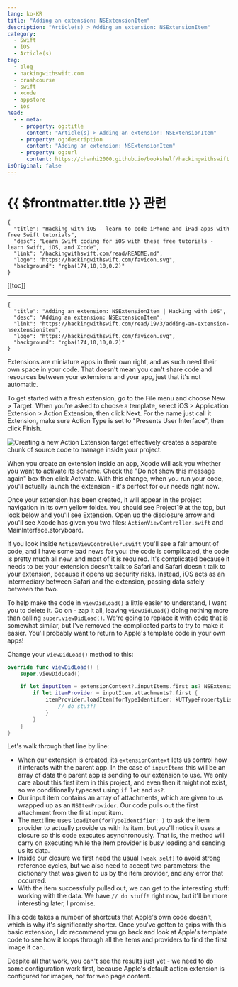 ```yaml
---
lang: ko-KR
title: "Adding an extension: NSExtensionItem"
description: "Article(s) > Adding an extension: NSExtensionItem"
category:
  - Swift
  - iOS
  - Article(s)
tag: 
  - blog
  - hackingwithswift.com
  - crashcourse
  - swift
  - xcode
  - appstore
  - ios  
head:
  - - meta:
    - property: og:title
      content: "Article(s) > Adding an extension: NSExtensionItem"
    - property: og:description
      content: "Adding an extension: NSExtensionItem"
    - property: og:url
      content: https://chanhi2000.github.io/bookshelf/hackingwithswift.com/read/19/03-adding-an-extension-nsextensionitem.html
isOriginal: false
---
```


# {{ $frontmatter.title }} 관련

```component VPCard
{
  "title": "Hacking with iOS - learn to code iPhone and iPad apps with free Swift tutorials",
  "desc": "Learn Swift coding for iOS with these free tutorials - learn Swift, iOS, and Xcode",
  "link": "/hackingwithswift.com/read/README.md",
  "logo": "https://hackingwithswift.com/favicon.svg",
  "background": "rgba(174,10,10,0.2)"
}
```

[[toc]]

---

```component VPCard
{
  "title": "Adding an extension: NSExtensionItem | Hacking with iOS",
  "desc": "Adding an extension: NSExtensionItem",
  "link": "https://hackingwithswift.com/read/19/3/adding-an-extension-nsextensionitem",
  "logo": "https://hackingwithswift.com/favicon.svg",
  "background": "rgba(174,10,10,0.2)"
}
```

<VidStack src="youtube/Keyo50542nk" />

Extensions are miniature apps in their own right, and as such need their own space in your code. That doesn't mean you can't share code and resources between your extensions and your app, just that it's not automatic.

To get started with a fresh extension, go to the File menu and choose New > Target. When you're asked to choose a template, select iOS > Application Extension > Action Extension, then click Next. For the name just call it Extension, make sure Action Type is set to "Presents User Interface", then click Finish.

![Creating a new Action Extension target effectively creates a separate chunk of source code to manage inside your project.](https://hackingwithswift.com/img/books/hws/19-3@2x.png)

When you create an extension inside an app, Xcode will ask you whether you want to activate its scheme. Check the "Do not show this message again" box then click Activate. With this change, when you run your code, you'll actually launch the extension - it's perfect for our needs right now.

Once your extension has been created, it will appear in the project navigation in its own yellow folder. You should see Project19 at the top, but look below and you'll see Extension. Open up the disclosure arrow and you'll see Xcode has given you two files: <FontIcon icon="fa-brands fa-swift"/>`ActionViewController.swift` and MainInterface.storyboard.

If you look inside <FontIcon icon="fa-brands fa-swift"/>`ActionViewController.swift` you'll see a fair amount of code, and I have some bad news for you: the code is complicated, the code is pretty much all new, and most of it is required. It's complicated because it needs to be: your extension doesn't talk to Safari and Safari doesn't talk to your extension, because it opens up security risks. Instead, iOS acts as an intermediary between Safari and the extension, passing data safely between the two.

To help make the code in `viewDidLoad()` a little easier to understand, I want you to delete it. Go on - zap it all, leaving `viewDidLoad()` doing nothing more than calling `super.viewDidLoad()`. We're going to replace it with code that is somewhat similar, but I've removed the complicated parts to try to make it easier. You'll probably want to return to Apple's template code in your own apps!

Change your `viewDidLoad()` method to this:

```swift
override func viewDidLoad() {
    super.viewDidLoad()

    if let inputItem = extensionContext?.inputItems.first as? NSExtensionItem {
        if let itemProvider = inputItem.attachments?.first {
            itemProvider.loadItem(forTypeIdentifier: kUTTypePropertyList as String) { [weak self] (dict, error) in
                // do stuff!
            }
        }
    }
}
```

Let's walk through that line by line:

- When our extension is created, its `extensionContext` lets us control how it interacts with the parent app. In the case of `inputItems` this will be an array of data the parent app is sending to our extension to use. We only care about this first item in this project, and even then it might not exist, so we conditionally typecast using `if let` and `as?`.
- Our input item contains an array of attachments, which are given to us wrapped up as an `NSItemProvider`. Our code pulls out the first attachment from the first input item.
- The next line uses `loadItem(forTypeIdentifier: )` to ask the item provider to actually provide us with its item, but you'll notice it uses a closure so this code executes asynchronously. That is, the method will carry on executing while the item provider is busy loading and sending us its data.
- Inside our closure we first need the usual `[weak self]` to avoid strong reference cycles, but we also need to accept two parameters: the dictionary that was given to us by the item provider, and any error that occurred.
- With the item successfully pulled out, we can get to the interesting stuff: working with the data. We have `// do stuff!` right now, but it'll be more interesting later, I promise.

This code takes a number of shortcuts that Apple's own code doesn't, which is why it's significantly shorter. Once you've gotten to grips with this basic extension, I do recommend you go back and look at Apple's template code to see how it loops through all the items and providers to find the first image it can.

Despite all that work, you can't see the results just yet - we need to do some configuration work first, because Apple's default action extension is configured for images, not for web page content.

